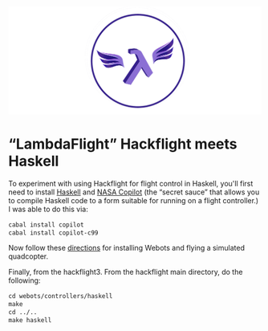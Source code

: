 <p align="center"> 
<img src="../media/lambda.png" width=600>
</p>

# &ldquo;LambdaFlight&rdquo; Hackflight meets Haskell

To experiment with using Hackflight for flight control in Haskell, you'll first
need to install [Haskell](https://www.haskell.org/) and [NASA
Copilot](https://copilot-language.github.io) (the &ldquo;secret sauce&rdquo;
that allows you to compile Haskell code to a form suitable for running on a
flight controller.)  I was able to do this via:

```
cabal install copilot
cabal install copilot-c99
```

Now follow these [directions](../webots) for installing Webots and flying a simulated quadcopter.

Finally, from the hackflight3. From the hackflight main directory, do the following:

```
cd webots/controllers/haskell
make
cd ../..
make haskell
```





